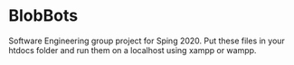 # BlobBots
Software Engineering group project for Sping 2020.
Put these files in your htdocs folder and run them on a localhost using xampp or wampp.
